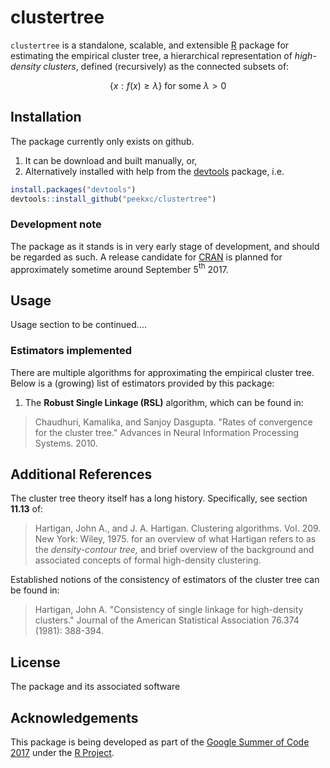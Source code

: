 # clustertree
`clustertree` is a standalone, scalable, and extensible [R](https://www.r-project.org/package) package for estimating the empirical cluster tree, a hierarchical representation of *high-density clusters*, defined (recursively) as the connected subsets of: 

$$\{ x : f(x) \geq \lambda \} \text{ for some } \lambda > 0$$

## Installation 
The package currently only exists on github. 

1. It can be download and built manually, or, 
2. Alternatively installed with help from the [devtools](https://github.com/hadley/devtools) package, i.e. 

```R
install.packages("devtools")
devtools::install_github("peekxc/clustertree")
```
### Development note 
The package as it stands is in very early stage of development, and should be regarded as such. A release candidate for [CRAN](https://cran.r-project.org/) is planned for approximately sometime around September 5$^{\mathrm{th}}$ 2017. 

## Usage 
Usage section to be continued.... 

### Estimators implemented
There are multiple algorithms for approximating the empirical cluster tree. Below is a (growing) list of estimators provided by this package:

1. The **Robust Single Linkage (RSL)** algorithm, which can be found in: 

> Chaudhuri, Kamalika, and Sanjoy Dasgupta. "Rates of convergence for the cluster tree." Advances in Neural Information Processing Systems. 2010.


## Additional References
The cluster tree theory itself has a long history. Specifically, see section  **11.13** of: 
> Hartigan, John A., and J. A. Hartigan. Clustering algorithms. Vol. 209. New York: Wiley, 1975.
for an overview of what Hartigan refers to as the *density-contour tree,* and brief overview of the background and associated concepts of formal high-density clustering. 

Established notions of the consistency of estimators of the cluster tree can be found in: 
> Hartigan, John A. "Consistency of single linkage for high-density clusters." Journal of the American Statistical Association 76.374 (1981): 388-394.

## License 
The package and its associated software 

## Acknowledgements 
This package is being developed as part of the [Google Summer of Code 2017](https://summerofcode.withgoogle.com/dashboard/project/5111030546956288/overview/) under the [R Project](https://www.r-project.org/). 